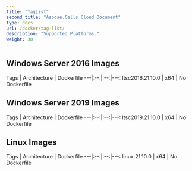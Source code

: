 ```yaml
---
title: "TagList"
second_title: "Aspose.Cells Cloud Document"
type: docs
url: /docker/tag-list/
description: "Supported Platforms."
weight: 30
---
```


## Windows Server 2016 Images ##

Tags |	Architecture | Dockerfile 
---|:--:|:--:|---:
ltsc2016.21.10.0 | x64   | No Dockerfile


## Windows Server 2019 Images ##

Tags |	Architecture | Dockerfile 
---|:--:|:--:|---:
ltsc2019.21.10.0 | x64   | No Dockerfile


## Linux Images ##

Tags |	Architecture | Dockerfile 
---|:--:|:--:|---:
linux.21.10.0 | x64   | No Dockerfile
